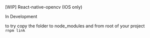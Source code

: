 [WIP] React-native-opencv (IOS only)

In Development

to try copy the folder to node_modules and from root of your project  
`rnpm link`
